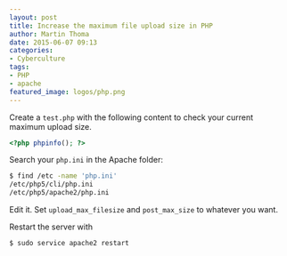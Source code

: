 ```yaml
---
layout: post
title: Increase the maximum file upload size in PHP
author: Martin Thoma
date: 2015-06-07 09:13
categories:
- Cyberculture
tags:
- PHP
- apache
featured_image: logos/php.png
---
```


Create a `test.php` with the following content to check your current maximum
upload size.

```php
<?php phpinfo(); ?>
```

Search your `php.ini` in the Apache folder:

```bash
$ find /etc -name 'php.ini'
/etc/php5/cli/php.ini
/etc/php5/apache2/php.ini
```

Edit it. Set `upload_max_filesize` and `post_max_size` to whatever you want.

Restart the server with

```bash
$ sudo service apache2 restart
```